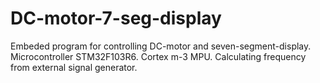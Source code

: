 # DC-motor-7-seg-display
Embeded program for controlling DC-motor and seven-segment-display. Microcontroller STM32F103R6. Cortex m-3 MPU. Calculating frequency from external signal generator. 

